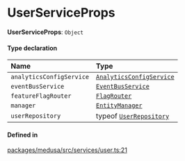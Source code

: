 # UserServiceProps

 **UserServiceProps**: `Object`

#### Type declaration

| Name | Type |
| :------ | :------ |
| `analyticsConfigService` | [`AnalyticsConfigService`](../classes/AnalyticsConfigService.md) |
| `eventBusService` | [`EventBusService`](../classes/EventBusService.md) |
| `featureFlagRouter` | [`FlagRouter`](../classes/FlagRouter.md) |
| `manager` | [`EntityManager`](../classes/EntityManager.md) |
| `userRepository` | typeof [`UserRepository`](../index.md#userrepository) |

#### Defined in

[packages/medusa/src/services/user.ts:21](https://github.com/medusajs/medusa/blob/3d9f5ae63/packages/medusa/src/services/user.ts#L21)
